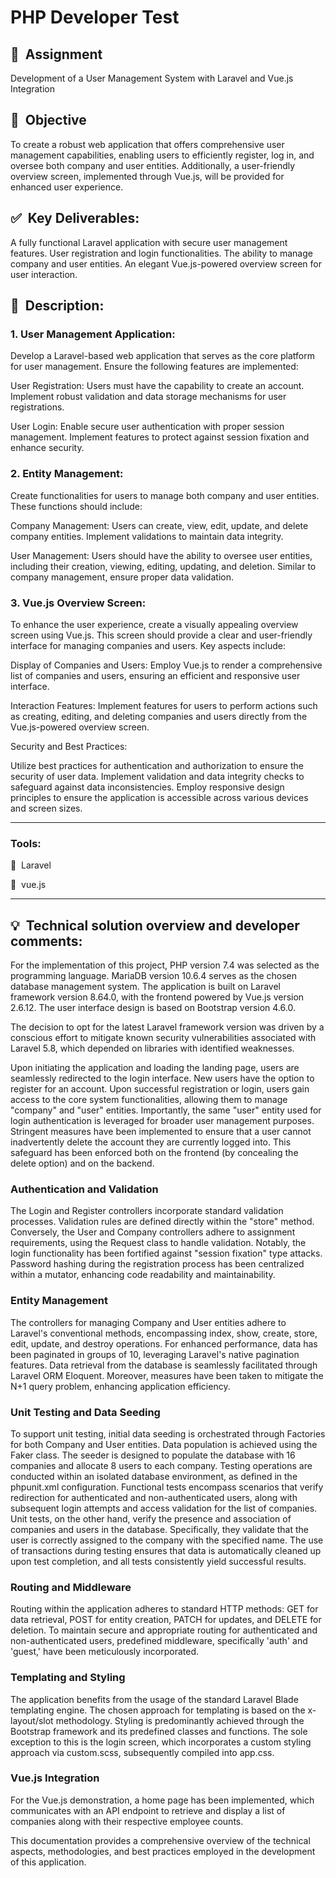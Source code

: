 # **PHP Developer Test**

## 👀  Assignment

Development of a User Management System with Laravel and Vue.js Integration

## 🎯  Objective

To create a robust web application that offers comprehensive user management capabilities, enabling users to efficiently register, log in, and oversee both company and user entities. Additionally, a user-friendly overview screen, implemented through Vue.js, will be provided for enhanced user experience.

## ✅  Key Deliverables:

A fully functional Laravel application with secure user management features.
User registration and login functionalities.
The ability to manage company and user entities.
An elegant Vue.js-powered overview screen for user interaction.

## 📝  Description:

### **1. User Management Application:**

Develop a Laravel-based web application that serves as the core platform for user management. Ensure the following features are implemented:

User Registration: Users must have the capability to create an account. Implement robust validation and data storage mechanisms for user registrations.

User Login: Enable secure user authentication with proper session management. Implement features to protect against session fixation and enhance security.

### **2. Entity Management:**

Create functionalities for users to manage both company and user entities. These functions should include:

Company Management: Users can create, view, edit, update, and delete company entities. Implement validations to maintain data integrity.

User Management: Users should have the ability to oversee user entities, including their creation, viewing, editing, updating, and deletion. Similar to company management, ensure proper data validation.

### **3. Vue.js Overview Screen:**

To enhance the user experience, create a visually appealing overview screen using Vue.js. This screen should provide a clear and user-friendly interface for managing companies and users. Key aspects include:

Display of Companies and Users: Employ Vue.js to render a comprehensive list of companies and users, ensuring an efficient and responsive user interface.

Interaction Features: Implement features for users to perform actions such as creating, editing, and deleting companies and users directly from the Vue.js-powered overview screen.

Security and Best Practices:

Utilize best practices for authentication and authorization to ensure the security of user data.
Implement validation and data integrity checks to safeguard against data inconsistencies.
Employ responsive design principles to ensure the application is accessible across various devices and screen sizes.

---

### **Tools:**

**🔨**  Laravel

**🔨**  vue.js

---

## 💡  Technical solution overview and developer comments:

For the implementation of this project, PHP version 7.4 was selected as the programming language. MariaDB version 10.6.4 serves as the chosen database management system. The application is built on Laravel framework version 8.64.0, with the frontend powered by Vue.js version 2.6.12. The user interface design is based on Bootstrap version 4.6.0.

The decision to opt for the latest Laravel framework version was driven by a conscious effort to mitigate known security vulnerabilities associated with Laravel 5.8, which depended on libraries with identified weaknesses.

Upon initiating the application and loading the landing page, users are seamlessly redirected to the login interface. New users have the option to register for an account. Upon successful registration or login, users gain access to the core system functionalities, allowing them to manage "company" and "user" entities. Importantly, the same "user" entity used for login authentication is leveraged for broader user management purposes. Stringent measures have been implemented to ensure that a user cannot inadvertently delete the account they are currently logged into. This safeguard has been enforced both on the frontend (by concealing the delete option) and on the backend.

### **Authentication and Validation**

The Login and Register controllers incorporate standard validation processes. Validation rules are defined directly within the "store" method. Conversely, the User and Company controllers adhere to assignment requirements, using the Request class to handle validation. Notably, the login functionality has been fortified against "session fixation" type attacks. Password hashing during the registration process has been centralized within a mutator, enhancing code readability and maintainability.

### **Entity Management**

The controllers for managing Company and User entities adhere to Laravel's conventional methods, encompassing index, show, create, store, edit, update, and destroy operations. For enhanced performance, data has been paginated in groups of 10, leveraging Laravel's native pagination features. Data retrieval from the database is seamlessly facilitated through Laravel ORM Eloquent. Moreover, measures have been taken to mitigate the N+1 query problem, enhancing application efficiency.

### **Unit Testing and Data Seeding**

To support unit testing, initial data seeding is orchestrated through Factories for both Company and User entities. Data population is achieved using the Faker class. The seeder is designed to populate the database with 16 companies and allocate 8 users to each company. Testing operations are conducted within an isolated database environment, as defined in the phpunit.xml configuration. Functional tests encompass scenarios that verify redirection for authenticated and non-authenticated users, along with subsequent login attempts and access validation for the list of companies. Unit tests, on the other hand, verify the presence and association of companies and users in the database. Specifically, they validate that the user is correctly assigned to the company with the specified name. The use of transactions during testing ensures that data is automatically cleaned up upon test completion, and all tests consistently yield successful results.

### **Routing and Middleware**

Routing within the application adheres to standard HTTP methods: GET for data retrieval, POST for entity creation, PATCH for updates, and DELETE for deletion. To maintain secure and appropriate routing for authenticated and non-authenticated users, predefined middleware, specifically 'auth' and 'guest,' have been meticulously incorporated.

### **Templating and Styling**

The application benefits from the usage of the standard Laravel Blade templating engine. The chosen approach for templating is based on the x-layout/slot methodology. Styling is predominantly achieved through the Bootstrap framework and its predefined classes and functions. The sole exception to this is the login screen, which incorporates a custom styling approach via custom.scss, subsequently compiled into app.css.

### **Vue.js Integration**

For the Vue.js demonstration, a home page has been implemented, which communicates with an API endpoint to retrieve and display a list of companies along with their respective employee counts.

This documentation provides a comprehensive overview of the technical aspects, methodologies, and best practices employed in the development of this application.
